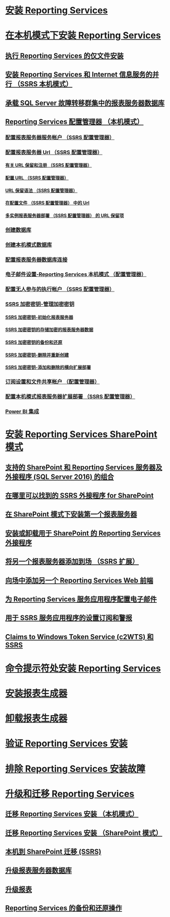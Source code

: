 # [安装 Reporting Services](install-reporting-services.md)


# [在本机模式下安装 Reporting Services](install-reporting-services-native-mode-report-server.md)  
## [执行 Reporting Services 的仅文件安装](files-only-installation-reporting-services.md)  
## [安装 Reporting Services 和 Internet 信息服务的并行 （SSRS 本机模式）](install-reporting-and-internet-information-services-side-by-side.md)  
## [承载 SQL Server 故障转移群集中的报表服务器数据库](host-a-report-server-database-in-a-sql-server-failover-cluster.md)  
## [Reporting Services 配置管理器 （本机模式）](reporting-services-configuration-manager-native-mode.md)  
### [配置报表服务器服务帐户 （SSRS 配置管理器）](configure-the-report-server-service-account-ssrs-configuration-manager.md)  
### [配置报表服务器 Url （SSRS 配置管理器）](configure-report-server-urls-ssrs-configuration-manager.md)  
#### [有关 URL 保留和注册 （SSRS 配置管理器）](about-url-reservations-and-registration-ssrs-configuration-manager.md)  
#### [配置 URL （SSRS 配置管理器）](configure-a-url-ssrs-configuration-manager.md)  
#### [URL 保留语法 （SSRS 配置管理器）](url-reservation-syntax-ssrs-configuration-manager.md)  
#### [在配置文件 （SSRS 配置管理器） 中的 Url](urls-in-configuration-files-ssrs-configuration-manager.md)  
#### [多实例报表服务器部署 （SSRS 配置管理器） 的 URL 保留项](url-reservations-for-multi-instance-report-server-deployments.md)  
### [创建数据库](ssrs-report-server-create-a-report-server-database.md)  
### [创建本机模式数据库](ssrs-report-server-create-a-native-mode-report-server-database.md)  
### [配置报表服务器数据库连接](configure-a-report-server-database-connection-ssrs-configuration-manager.md)  
### [电子邮件设置-Reporting Services 本机模式 （配置管理器）](e-mail-settings-reporting-services-native-mode-configuration-manager.md)  
### [配置无人参与的执行帐户 （SSRS 配置管理器）](configure-the-unattended-execution-account-ssrs-configuration-manager.md)  
### [SSRS 加密密钥-管理加密密钥](ssrs-encryption-keys-manage-encryption-keys.md)  
#### [SSRS 加密密钥-初始化报表服务器](ssrs-encryption-keys-initialize-a-report-server.md)  
#### [SSRS 加密密钥的存储加密的报表服务器数据](ssrs-encryption-keys-store-encrypted-report-server-data.md)  
#### [SSRS 加密密钥的备份和还原](ssrs-encryption-keys-back-up-and-restore-encryption-keys.md)  
#### [SSRS 加密密钥-删除并重新创建](ssrs-encryption-keys-delete-and-re-create-encryption-keys.md)  
#### [SSRS 加密密钥-添加和删除的横向扩展部署](add-and-remove-encryption-keys-for-scale-out-deployment.md)  
### [订阅设置和文件共享帐户 （配置管理器）](subscription-settings-and-a-file-share-account-configuration-manager.md)  
### [配置本机模式报表服务器扩展部署 （SSRS 配置管理器）](configure-a-native-mode-report-server-scale-out-deployment.md)  
### [Power BI 集成](power-bi-report-server-integration-configuration-manager.md)  


# [安装 Reporting Services SharePoint 模式](install-reporting-services-sharepoint-mode.md)  
## [支持的 SharePoint 和 Reporting Services 服务器及外接程序 (SQL Server 2016) 的组合](supported-combinations-of-sharepoint-and-reporting-services-server.md)  
## [在哪里可以找到的 SSRS 外接程序 for SharePoint](where-to-find-the-reporting-services-add-in-for-sharepoint-products.md)  
## [在 SharePoint 模式下安装第一个报表服务器](install-the-first-report-server-in-sharepoint-mode.md)  
## [安装或卸载用于 SharePoint 的 Reporting Services 外接程序](install-or-uninstall-the-reporting-services-add-in-for-sharepoint.md)  
## [将另一个报表服务器添加到场 （SSRS 扩展）](add-an-additional-report-server-to-a-farm-ssrs-scale-out.md)  
## [向场中添加另一个 Reporting Services Web 前端](add-an-additional-reporting-services-web-front-end-to-a-farm.md)  
## [为 Reporting Services 服务应用程序配置电子邮件](configure-e-mail-for-a-reporting-services-service-application.md)
## [用于 SSRS 服务应用程序的设置订阅和警报](provision-subscriptions-and-alerts-for-ssrs-service-applications.md)  
## [Claims to Windows Token Service (c2WTS) 和 SSRS](claims-to-windows-token-service-c2wts-and-reporting-services.md)  


# [命令提示符处安装 Reporting Services](install-reporting-services-at-the-command-prompt.md)  
# [安装报表生成器](install-report-builder.md)  
# [卸载报表生成器](uninstall-report-builder.md)  
# [验证 Reporting Services 安装](verify-a-reporting-services-installation.md)  
# [排除 Reporting Services 安装故障](troubleshoot-a-reporting-services-installation.md)  


# [升级和迁移 Reporting Services](upgrade-and-migrate-reporting-services.md)  
## [迁移 Reporting Services 安装 （本机模式）](migrate-a-reporting-services-installation-native-mode.md)  
## [迁移 Reporting Services 安装 （SharePoint 模式）](migrate-a-reporting-services-installation-sharepoint-mode.md)  
## [本机到 SharePoint 迁移 (SSRS)](native-to-sharepoint-migration-ssrs.md)  
## [升级报表服务器数据库](upgrade-a-report-server-database.md)  
## [升级报表](upgrade-reports.md)  
## [Reporting Services 的备份和还原操作](backup-and-restore-operations-for-reporting-services.md)  
